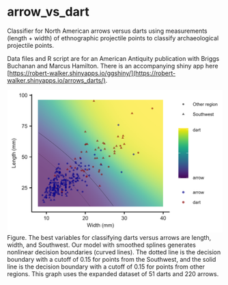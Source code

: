 # arrow_vs_dart
Classifier for North American arrows versus darts using measurements (length + width) of ethnographic projectile points to classify archaeological projectile points.

Data files and R script are for an American Antiquity publication with Briggs Buchanan and Marcus Hamilton. There is an accompanying shiny app here [https://robert-walker.shinyapps.io/ggshiny/](https://robert-walker.shinyapps.io/arrows_darts/).

![fig](https://github.com/RobertSWalker/arrow_vs_dart/blob/main/fig.jpg)
Figure. The best variables for classifying darts versus arrows are length, width, and Southwest. Our model with smoothed splines generates nonlinear decision boundaries (curved lines). The dotted line is the decision boundary with a cutoff of 0.15 for points from the Southwest, and the solid line is the decision boundary with a cutoff of 0.15 for points from other regions. This graph uses the expanded dataset of 51 darts and 220 arrows.
